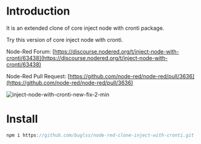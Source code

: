 # Introduction 

It is an extended clone of core inject node with cronti package.

Try this version of core inject node with cronti.

Node-Red Forum: [https://discourse.nodered.org/t/inject-node-with-cronti/63438](https://discourse.nodered.org/t/inject-node-with-cronti/63438)

Node-Red Pull Request: [https://github.com/node-red/node-red/pull/3636](https://github.com/node-red/node-red/pull/3636)

![inject-node-with-cronti-new-fix-2-min](https://user-images.githubusercontent.com/16067517/172767454-75702c06-c318-42a8-afdd-3cc71f97fc22.gif)

# Install

```js
npm i https://github.com/buglss/node-red-clone-inject-with-cronti.git
```

